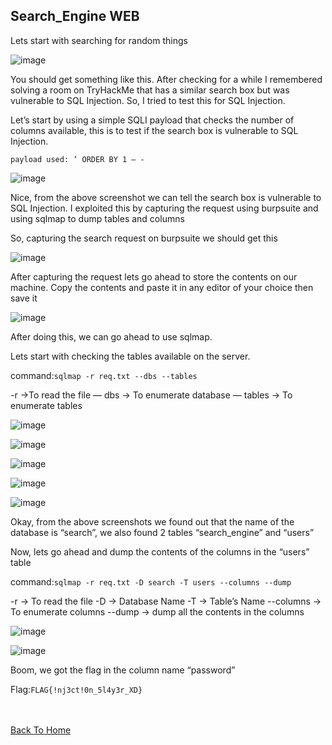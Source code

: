 <h2>Search_Engine WEB</h2>

Lets start with searching for random things

![image](https://user-images.githubusercontent.com/67879936/222456164-b405ed98-ca49-41b6-b082-eeac7cabee11.png)

You should get something like this. After checking for a while I remembered solving a room on TryHackMe that has a similar search box but was vulnerable to SQL Injection. So, I tried to test this for SQL Injection.

Let’s start by using a simple SQLI payload that checks the number of columns available, this is to test if the search box is vulnerable to SQL Injection.

```payload used: ‘ ORDER BY 1 — -```

![image](https://user-images.githubusercontent.com/67879936/222456318-663cb77d-a4e5-4cfd-ac61-68e5f11efbac.png)

Nice, from the above screenshot we can tell the search box is vulnerable to SQL Injection. I exploited this by capturing the request using burpsuite and using sqlmap to dump tables and columns

So, capturing the search request on burpsuite we should get this

![image](https://user-images.githubusercontent.com/67879936/222456445-e4d04376-7b1d-42ba-b0d1-acea5108a5ef.png)

After capturing the request lets go ahead to store the contents on our machine. Copy the contents and paste it in any editor of your choice then save it

![image](https://user-images.githubusercontent.com/67879936/222456519-2dda2d86-3521-4f9e-a3f6-6b2ff05113e3.png)

After doing this, we can go ahead to use sqlmap.

Lets start with checking the tables available on the server.

command:```sqlmap -r req.txt --dbs --tables```

-r →To read the file
— dbs → To enumerate database
— tables → To enumerate tables

![image](https://user-images.githubusercontent.com/67879936/222456758-5779702e-8c00-46c4-847b-cac8b6fde546.png)

![image](https://user-images.githubusercontent.com/67879936/222456861-defa892e-026b-4adf-abdb-73f68f94ca04.png)

![image](https://user-images.githubusercontent.com/67879936/222456913-d5311321-8f2b-4cde-86ee-df0ec7dff429.png)

![image](https://user-images.githubusercontent.com/67879936/222456979-fad83cd8-cf01-4f79-bc58-754a918d343b.png)

![image](https://user-images.githubusercontent.com/67879936/222457022-8c7993ed-4de2-4683-8865-affd0eaa6b41.png)

Okay, from the above screenshots we found out that the name of the database is “search”, we also found 2 tables “search_engine” and “users”

Now, lets go ahead and dump the contents of the columns in the “users” table

command:```sqlmap -r req.txt -D search -T users --columns --dump```

-r → To read the file
-D → Database Name
-T → Table’s Name
--columns → To enumerate columns
--dump → dump all the contents in the columns

![image](https://user-images.githubusercontent.com/67879936/222457299-ae330eaa-b5a5-446d-92d9-8f5aead86ae9.png)

![image](https://user-images.githubusercontent.com/67879936/222457328-aede9494-bca0-4ad9-a0a1-d4798e1941d5.png)

Boom, we got the flag in the column name “password”

Flag:```FLAG{!nj3ct!0n_5l4y3r_XD}```

<br> <br>
[Back To Home](../../index.md)









